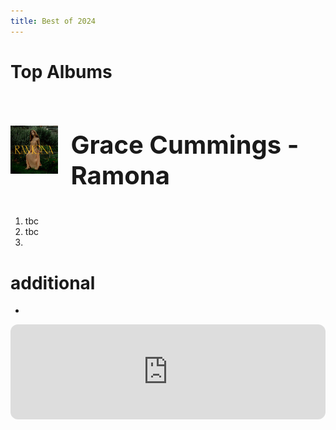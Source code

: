 ```yaml
---
title: Best of 2024
---
```

<style>
  .container {
  display: flex;
  align-items: center;
  justify-content: center
}

img {
  max-width: 100%;
  max-height:100%;
}

.text {
  font-size: 20px;
  padding-left: 20px;
}
  </style>
  

# Top Albums
<div class="container">
      <div class="image">
        <img src="/_images/gracecummings.jpg">
      </div>
      <div class="text">
        <h1>Grace Cummings - Ramona</h1>
      </div>
    </div>

1. tbc
2. tbc
3. 


# additional

- 


<iframe style="border-radius:12px" src="https://open.spotify.com/embed/playlist/6bElk7qv5OV65fE4uctZUl?utm_source=generator&theme=0" width="100%" height="152" frameBorder="0" allowfullscreen="" allow="autoplay; clipboard-write; encrypted-media; fullscreen; picture-in-picture" loading="lazy"></iframe>
